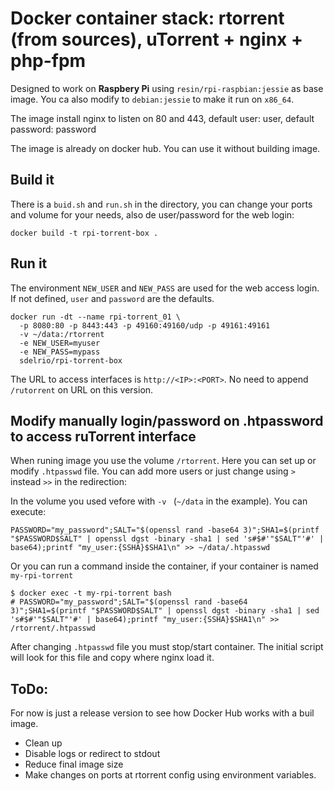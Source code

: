 
# Docker container stack: rtorrent (from sources), uTorrent + nginx + php-fpm 

Designed to work on **Raspbery Pi** using `resin/rpi-raspbian:jessie` as base image. You ca also modify to `debian:jessie` to make it run on `x86_64`.

The image install nginx to listen on 80 and 443, default user: user, default password: password

The image is already on docker hub. You can use it without building image.


## Build it

There is a `buid.sh` and `run.sh` in the directory, you can change your ports and volume for your needs, also de user/password for the web login:

```
docker build -t rpi-torrent-box .
```

## Run it

The environment `NEW_USER` and `NEW_PASS` are used for the web access login. If not defined, `user` and `password` are the defaults.

```
docker run -dt --name rpi-torrent_01 \
  -p 8080:80 -p 8443:443 -p 49160:49160/udp -p 49161:49161 
  -v ~/data:/rtorrent 
  -e NEW_USER=myuser
  -e NEW_PASS=mypass
  sdelrio/rpi-torrent-box
```

The URL to access interfaces is `http://<IP>:<PORT>`. No need to append `/rutorrent` on URL on this version.

## Modify manually login/password on .htpassword to access ruTorrent interface

When runing image you use the volume `/rtorrent`. Here you can set up or modify `.htpasswd` file.
You can add more users or just change using `>` instead `>>` in the redirection:

In the volume you used vefore with `-v ` (`~/data` in the example). You can execute:

```
PASSWORD="my_password";SALT="$(openssl rand -base64 3)";SHA1=$(printf "$PASSWORD$SALT" | openssl dgst -binary -sha1 | sed 's#$#'"$SALT"'#' | base64);printf "my_user:{SSHA}$SHA1\n" >> ~/data/.htpasswd
```

Or you can run a command inside the container, if your container is named `my-rpi-torrent`

```
$ docker exec -t my-rpi-torrent bash
# PASSWORD="my_password";SALT="$(openssl rand -base64 3)";SHA1=$(printf "$PASSWORD$SALT" | openssl dgst -binary -sha1 | sed 's#$#'"$SALT"'#' | base64);printf "my_user:{SSHA}$SHA1\n" >> /rtorrent/.htpasswd
```

After changing `.htpasswd` file you must stop/start container. The initial script will look for this file and copy where nginx load it.

## ToDo:

For now is just a release version to see how Docker Hub works with a buil image.

- Clean up
- Disable logs or redirect to stdout
- Reduce final image size
- Make changes on ports at rtorrent config using environment variables. 
